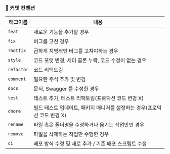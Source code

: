 ### 📢 커밋 컨벤션

| 태그이름       | 내용                                          |
|------------|---------------------------------------------|
| `feat`     | 새로운 기능을 추가할 경우                              |
| `fix `     | 버그를 고친 경우                                   |
| `!hotfix`  | 급하게 치명적인 버그를 고쳐야하는 경우                       |
| `style`    | 코드 포맷 변경, 세미 콜론 누락, 코드 수정이 없는 경우            |
| `refactor` | 코드 리팩토링                                     |
| `comment`  | 필요한 주석 추가 및 변경                              |
| `docs`	    | 문서, Swagger 를 수정한 경우                        |
| `test`     | 테스트 추가, 테스트 리팩토링(프로덕션 코드 변경 X)              |
| `chore`	   | 빌드 태스트 업데이트, 패키지 매니저를 설정하는 경우(프로덕션 코드 변경 X) |
| `rename`   | 파일 혹은 폴더명을 수정하거나 옮기는 작업만인 경우                |
| `remove`   | 파일을 삭제하는 작업만 수행한 경우                         |
| `ci`       | 배포 방식 수정 및 새로 추가 / 기존 배포 스크립트 수정            |
